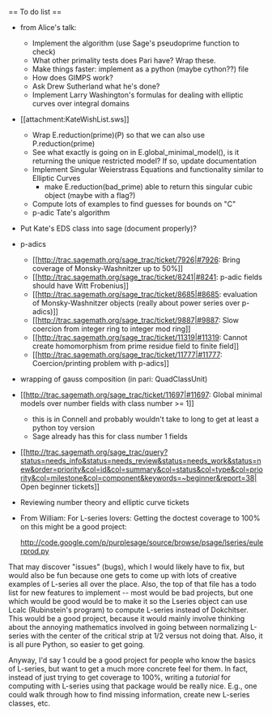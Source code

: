== To do list ==

* from Alice's talk:
  * Implement the algorithm (use Sage's pseudoprime function to check)
  * What other primality tests does Pari have? Wrap these.
  * Make things faster: implement as a python (maybe cython??) file
  * How does GIMPS work?
  * Ask Drew Sutherland what he's done?
  * Implement Larry Washington's formulas for dealing with elliptic curves over integral domains

* [[attachment:KateWishList.sws]]
  * Wrap E.reduction(prime)(P) so that we can also use P.reduction(prime)
  * See what exactly is going on in E.global_minimal_model(), is it returning the unique restricted model?  If so, update documentation
  * Implement Singular Weierstrass Equations and functionality similar to Elliptic Curves
     * make E.reduction(bad_prime) able to return this singular cubic object (maybe with a flag?)
  * Compute lots of examples to find guesses for bounds on "C"
  * p-adic Tate's algorithm

* Put Kate's EDS class into sage (document properly)?

* p-adics
  * [[http://trac.sagemath.org/sage_trac/ticket/7926|#7926: Bring coverage of Monsky-Washnitzer up to 50%]]
  * [[http://trac.sagemath.org/sage_trac/ticket/8241|#8241: p-adic fields should have Witt Frobenius]]
  * [[http://trac.sagemath.org/sage_trac/ticket/8685|#8685: evaluation of Monsky-Washnitzer objects (really about power series over p-adics)]]
  * [[http://trac.sagemath.org/sage_trac/ticket/9887|#9887: Slow coercion from integer ring to integer mod ring]]
  * [[http://trac.sagemath.org/sage_trac/ticket/11319|#11319: Cannot create homomorphism from prime residue field to finite field]]
  * [[http://trac.sagemath.org/sage_trac/ticket/11777|#11777: Coercion/printing problem with p-adics]]

* wrapping of gauss composition (in pari: QuadClassUnit)

* [[http://trac.sagemath.org/sage_trac/ticket/11697|#11697: Global minimal models over number fields with class number >= 1]] 
    * this is in Connell and probably wouldn't take to long to get at least a python toy version
    * Sage already has this for class number 1 fields

* [[http://trac.sagemath.org/sage_trac/query?status=needs_info&status=needs_review&status=needs_work&status=new&order=priority&col=id&col=summary&col=status&col=type&col=priority&col=milestone&col=component&keywords=~beginner&report=38| Open beginner tickets]]

* Reviewing number theory and elliptic curve tickets

* From William: For L-series lovers:  Getting the doctest coverage to 100% on this
might be a good project:

  http://code.google.com/p/purplesage/source/browse/psage/lseries/eulerprod.py

That may discover "issues" (bugs), which I would likely have to fix,
but would also be fun because one gets to come up with lots of
creative examples of L-series all over the place.   Also, the top of
that file has a todo list for new features to implement -- most would
be bad projects, but one which would be good would be to make it so
the Lseries object can use Lcalc (Rubinstein's program) to compute
L-series instead of Dokchitser.  This would be a good project, because
it would mainly involve thinking about the annoying mathematics
involved in going between normalizing L-series with the center of the
critical strip at 1/2 versus not doing that.  Also, it is all pure
Python, so easier to get going.

Anyway, I'd say 1 could be a good project for people who know the
basics of L-series, but want to get a much more concrete feel for
them.  In fact, instead of just trying to get coverage to 100%,
writing a *tutorial* for computing with L-series using that package
would be really nice.   E.g., one could walk through how to find
missing information, create new L-series classes, etc.
